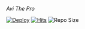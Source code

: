  <i> Avi The Pro </i>

[![Deploy](https://telegra.ph/file/6df24cb4af3531cd8b1cb.jpg)](https://t.me/ll_AVI_ll)
[![Hits](https://hits.seeyoufarm.com/api/count/incr/badge.svg?url=https%3A%2F%2Fgithub.com%2Fgarudaking%2Frepo-test&count_bg=%2379C83D&title_bg=%23555555&icon=&icon_color=%23E7E7E7&title=Hits&edge_flat=true)](https://github.com/garudaKing/repo-test)
![Repo Size](https://img.shields.io/github/repo-size/garudaKing/repo-test?&color=limegreen&style=flat-square&logo=github)
